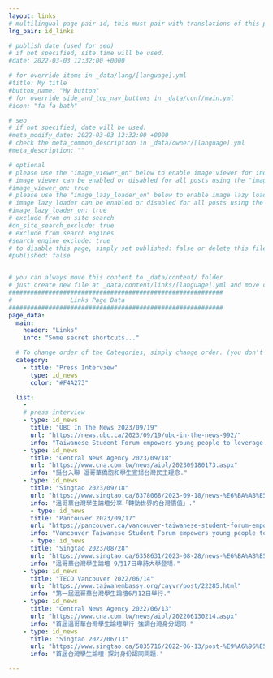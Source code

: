 ```yaml
---
layout: links
# multilingual page pair id, this must pair with translations of this page. (This name must be unique)
lng_pair: id_links

# publish date (used for seo)
# if not specified, site.time will be used.
#date: 2022-03-03 12:32:00 +0000

# for override items in _data/lang/[language].yml
#title: My title
#button_name: "My button"
# for override side_and_top_nav_buttons in _data/conf/main.yml
#icon: "fa fa-bath"

# seo
# if not specified, date will be used.
#meta_modify_date: 2022-03-03 12:32:00 +0000
# check the meta_common_description in _data/owner/[language].yml
#meta_description: ""

# optional
# please use the "image_viewer_on" below to enable image viewer for individual pages or posts (_posts/ or [language]/_posts folders).
# image viewer can be enabled or disabled for all posts using the "image_viewer_posts: true" setting in _data/conf/main.yml.
#image_viewer_on: true
# please use the "image_lazy_loader_on" below to enable image lazy loader for individual pages or posts (_posts/ or [language]/_posts folders).
# image lazy loader can be enabled or disabled for all posts using the "image_lazy_loader_posts: true" setting in _data/conf/main.yml.
#image_lazy_loader_on: true
# exclude from on site search
#on_site_search_exclude: true
# exclude from search engines
#search_engine_exclude: true
# to disable this page, simply set published: false or delete this file
#published: false


# you can always move this content to _data/content/ folder
# just create new file at _data/content/links/[language].yml and move content below.
###########################################################
#                Links Page Data
###########################################################
page_data:
  main:
    header: "Links"
    info: "Some secret shortcuts..."

  # To change order of the Categories, simply change order. (you don't need to change list order.)
  category:
    - title: "Press Interview"
      type: id_news
      color: "#F4A273"

  list:
    -
    # press interview
    - type: id_news
      title: "UBC In The News 2023/09/19"
      url: "https://news.ubc.ca/2023/09/19/ubc-in-the-news-992/"
      info: "Taiwanese Student Forum empowers young people to leverage culture and values to benefit the community."
    - type: id_news
      title: "Central News Agency 2023/09/18"
      url: "https://www.cna.com.tw/news/aipl/202309180173.aspx"
      info: "挺台入聯 溫哥華僑胞和學生宣揚台灣民主理念."
    - type: id_news
      title: "Singtao 2023/09/18"
      url: "https://www.singtao.ca/6378068/2023-09-18/news-%E6%BA%AB%E5%93%A5%E8%8F%AF%E5%8F%B0%E7%81%A3%E5%AD%B8%E7%94%9F%E8%AB%96%E5%A3%87%E5%88%86%E4%BA%AB%E3%80%8C%E8%BD%89%E5%8B%95%E4%B8%96%E7%95%8C%E7%9A%84%E5%8F%B0%E7%81%A3%E5%83%B9%E5%80%BC%E3%80%8D/?variant=zh-hk"
      info: "溫哥華台灣學生論壇分享「轉動世界的台灣價值」."
      - type: id_news
      title: "Pancouver 2023/09/17"
      url: "https://pancouver.ca/vancouver-taiwanese-student-forum-empowers-young-people-to-leverage-culture-and-values-to-benefit-the-community/"
      info: "Vancouver Taiwanese Student Forum empowers young people to leverage culture and values to benefit the community."
      - type: id_news
      title: "Singtao 2023/08/28"
      url: "https://www.singtao.ca/6358631/2023-08-28/news-%E6%BA%AB%E5%93%A5%E8%8F%AF%E5%8F%B0%E7%81%A3%E5%AD%B8%E7%94%9F%E8%AB%96%E5%A3%87++9%E6%9C%8817%E6%97%A5%E5%8D%91%E8%A9%A9%E5%A4%A7%E5%AD%B8%E7%99%BB%E5%A0%B4/?variant=zh-hk"
      info: "溫哥華台灣學生論壇 9月17日卑詩大學登場."
    - type: id_news
      title: "TECO Vancouver 2022/06/14"
      url: "https://www.taiwanembassy.org/cayvr/post/22285.html"
      info: "第一屆溫哥華台灣學生論壇6月12日舉行."
    - type: id_news
      title: "Central News Agency 2022/06/13"
      url: "https://www.cna.com.tw/news/aipl/202206130214.aspx"
      info: "首屆溫哥華台灣學生論壇舉行 強調台灣身分認同."
    - type: id_news
      title: "Singtao 2022/06/13"
      url: "https://www.singtao.ca/5835716/2022-06-13/post-%E9%A6%96%E5%B1%86%E5%8F%B0%E7%81%A3%E5%AD%B8%E7%94%9F%E8%AB%96%E5%A3%87-%E6%8E%A2%E8%A8%8E%E8%BA%AB%E4%BB%BD%E8%AA%8D%E5%90%8C%E5%95%8F%E9%A1%8C/?variant=zh-hk"
      info: "首屆台灣學生論壇 探討身份認同問題."

---
```

